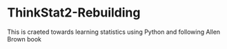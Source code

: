 # ThinkStat2-Rebuilding
This is craeted towards learning statistics using Python and following Allen Brown book

